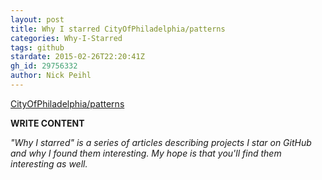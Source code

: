 ```yaml
---
layout: post
title: Why I starred CityOfPhiladelphia/patterns
categories: Why-I-Starred
tags: github
stardate: 2015-02-26T22:20:41Z
gh_id: 29756332
author: Nick Peihl
---
```


[CityOfPhiladelphia/patterns](star.repo.html_url)

**WRITE CONTENT**

*"Why I starred" is a series of articles describing projects I star on GitHub and why I found them interesting. My hope is that you'll find them interesting as well.*

